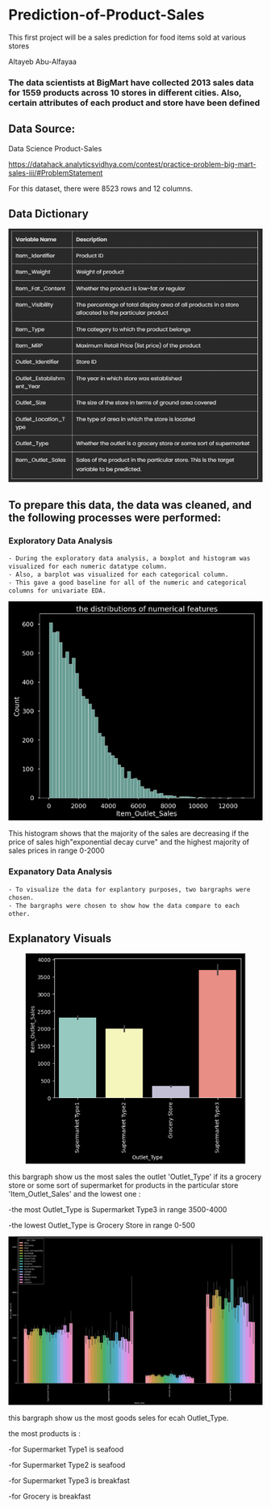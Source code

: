 # Prediction-of-Product-Sales
This first project will be a sales prediction for food items sold at various stores

Altayeb Abu-Alfayaa


### The data scientists at BigMart have collected 2013 sales data for 1559 products across 10 stores in different cities. Also, certain attributes of each product and store have been defined

## Data Source: 
Data Science Product-Sales

https://datahack.analyticsvidhya.com/contest/practice-problem-big-mart-sales-iii/#ProblemStatement

For this dataset, there were 8523 rows and 12 columns.

## Data Dictionary

<p align = "center"> 
  
  <img src = "https://github.com/Al-Tayeb96/Prediction-of-Product-Sales/blob/main/Capture2.PNG">
  
</p>



## To prepare this data, the data was cleaned, and the following processes were performed:

### Exploratory Data Analysis
    - During the exploratory data analysis, a boxplot and histogram was visualized for each numeric datatype column. 
    - Also, a barplot was visualized for each categorical column. 
    - This gave a good baseline for all of the numeric and categorical columns for univariate EDA.
    

<p align = "center"> 
  <img src = "https://github.com/Al-Tayeb96/Prediction-of-Product-Sales/blob/main/hist_out_salse.PNG">
</p>

This histogram shows that the majority of the sales are decreasing if the price of sales high"exponential decay curve" and the highest majority of  sales prices in range 0-2000 

 ### Expanatory Data Analysis
    - To visualize the data for explantory purposes, two bargraphs were chosen.
    - The bargraphs were chosen to show how the data compare to each other. 

## Explanatory Visuals

<p align = "center"> 
  <img src = "https://github.com/Al-Tayeb96/Prediction-of-Product-Sales/blob/main/bar_plot%20.PNG">
</p>


this bargraph show us the most sales the outlet 'Outlet_Type' if its a grocery store or some sort of supermarket for  products in the particular store 'Item_Outlet_Sales' and the lowest one :

-the most Outlet_Type is Supermarket Type3 in range 3500-4000

-the lowest Outlet_Type is Grocery Store in range 0-500


<p align = "center"> 
  <img src = "https://github.com/Al-Tayeb96/Prediction-of-Product-Sales/blob/main/Capture3%20(2).PNG">
</p>

this bargraph show us the most goods seles for ecah Outlet_Type.

the most products is :

-for Supermarket Type1 is seafood

-for Supermarket Type2 is seafood

-for Supermarket Type3 is breakfast

-for  Grocery is breakfast


 







